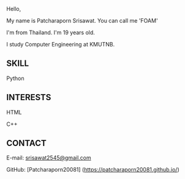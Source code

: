 Hello,

My name is Patcharaporn Srisawat. You can call me 'FOAM'

I'm from Thailand. I'm 19 years old.

I study Computer Engineering at KMUTNB.

## SKILL
Python

## INTERESTS
HTML

C++

## CONTACT
E-mail: srisawat2545@gmail.com

GitHub: [Patcharaporn20081] (https://patcharaporn20081.github.io/)
